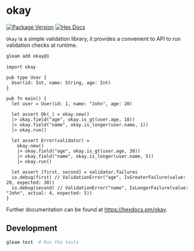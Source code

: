 # okay

[![Package Version](https://img.shields.io/hexpm/v/okay)](https://hex.pm/packages/okay)
[![Hex Docs](https://img.shields.io/badge/hex-docs-ffaff3)](https://hexdocs.pm/okay/)

`Okay` is a simple validation library, it provides a convenient to API to run validation checks at runtime.

```sh
gleam add okay@1
```
```gleam
import okay

pub type User {
  User(id: Int, name: String, age: Int)
}

pub fn main() {
  let user = User(id: 1, name: "John", age: 20)

  let assert Ok(_) = okay.new()
  |> okay.field("age", okay.is_gt(user.age, 18))
  |> okay.field("name", okay.is_longer(user.name, 1))
  |> okay.run()

  let assert Error(validator) =
    okay.new()
    |> okay.field("age", okay.is_gt(user.age, 30))
    |> okay.field("name", okay.is_longer(user.name, 5))
    |> okay.run()

  let assert [first, second] = validator.failures
  io.debug(first) // ValidationError("age", IsGreaterFailure(value: 20, expected: 30))
  io.debug(second) // ValidationError("name", IsLongerFailure(value: "John", actual: 4, expected: 5))
}
```

Further documentation can be found at <https://hexdocs.pm/okay>.

## Development

```sh
gleam test  # Run the tests
```
